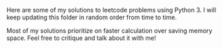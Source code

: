 Here are some of my solutions to leetcode problems using Python 3. I will keep updating this folder in random order from time to time. 

Most of my solutions prioritize on faster calculation over saving memory space. Feel free to critique and talk about it with me!
